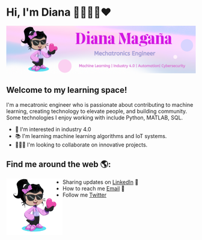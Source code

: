 

# Hi, I'm Diana 👋👩🏽‍💻❤️ 
<img src="https://github.com/dancode42/dancode42/blob/main/Images/Pink%20Light%20Leak%20Gradient%20LinkedIn%20Banner%20(2).png" alt="a">

## Welcome to my learning space!
I'm a mecatronic engineer who is passionate about contributing to machine learning, creating technology to elevate people, and building community. Some technologies I enjoy working with include Python, MATLAB, SQL.

- 🤖 I'm interested in industry 4.0
- 📚 I'm learning machine learning algorithms and IoT systems.
- 🕵🏽‍♀️ I'm looking to collaborate on innovative projects.

## Find me around the web 🌎:
<a> <img align="left" width="150" height="150" src="https://github.com/dancode42/dancode42/blob/main/Images/octocat-1699207186769.png"> </a>
- Sharing updates on <a href="https://www.linkedin.com/in/dianamgn/">LinkedIn</a> 💼
- How to reach me <a href="mailto:diana_mgn@outlook.com">Email</a> 📩
- Follow me <a href="https://twitter.com/diana19_02">Twitter</a>

